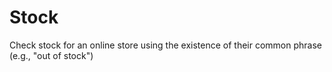 # Stock
Check stock for an online store using the existence of their common phrase (e.g., "out of stock")
